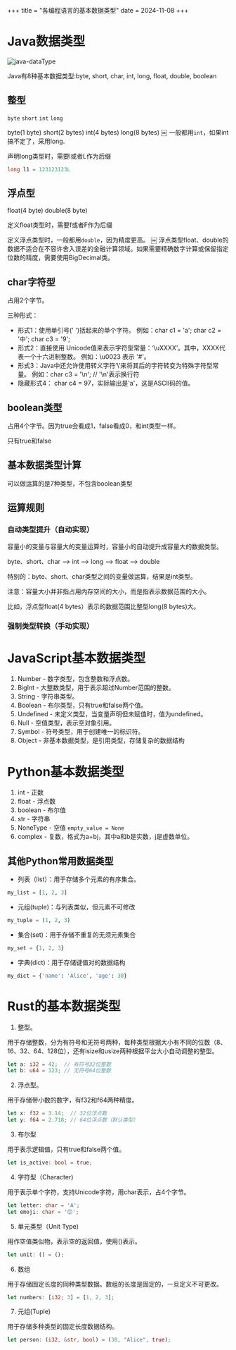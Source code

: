+++
title = "各编程语言的基本数据类型"
date = 2024-11-08
+++

# Java数据类型

![java-dataType](https://linxz-aliyun.oss-cn-shenzhen.aliyuncs.com/images/Java%E6%95%B0%E6%8D%AE%E7%B1%BB%E5%9E%8B.png)

Java有8种基本数据类型:byte, short, char, int, long, float, double, boolean

## 整型
`byte` `short` `int` `long`

byte(1 byte) short(2 bytes) int(4 bytes) long(8 bytes)
￼
一般都用`int`，如果int搞不定了，采用long.

声明long类型时，需要l或者L作为后缀
```java
long l1 = 123123123L
```

## 浮点型
float(4 byte) double(8 byte)

定义float类型时，需要f或者F作为后缀

定义浮点类型时，一般都用`double`，因为精度更高。
￼
浮点类型float、double的数据不适合在不容许舍入误差的金融计算领域。如果需要精确数字计算或保留指定位数的精度，需要使用BigDecimal类。

## char字符型

占用2个字节。

三种形式：

* 形式1：使用单引号(' ')括起来的单个字符。 例如：char c1 = 'a'; char c2 = '中'; char c3 = '9';
* 形式2：直接使用 Unicode值来表示字符型常量：‘\uXXXX’。其中，XXXX代表一个十六进制整数。 例如：\u0023 表示 '#'。
* 形式3：Java中还允许使用转义字符‘\’来将其后的字符转变为特殊字符型常量。 例如：char c3 = '\n'; // '\n'表示换行符
* 隐藏形式4： char c4 = 97，实际输出是'a'，这是ASCII码的值。

## boolean类型

占用4个字节。因为true会看成1，false看成0，和int类型一样。

只有true和false

## 基本数据类型计算
可以做运算的是7种类型，不包含boolean类型

## 运算规则
### 自动类型提升（自动实现）
容量小的变量与容量大的变量运算时，容量小的自动提升成容量大的数据类型。

byte、short、char —> int —> long —> float —> double

特别的：byte、short、char类型之间的变量做运算，结果是int类型。

注意：容量大小并非指占用内存空间的大小，而是指表示数据范围的大小。

比如，浮点型float(4 bytes）表示的数据范围比整型long(8 bytes)大。

### 强制类型转换（手动实现）

# JavaScript基本数据类型

1.	Number - 数字类型，包含整数和浮点数。
2.	BigInt - 大整数类型，用于表示超过Number范围的整数。
3.	String - 字符串类型。
4.	Boolean - 布尔类型，只有true和false两个值。
5.	Undefined - 未定义类型，当变量声明但未赋值时，值为undefined。
6.	Null - 空值类型，表示空对象引用。
7.	Symbol - 符号类型，用于创建唯一的标识符。
8.  Object - 非基本数据类型，是引用类型，存储复杂的数据结构

# Python基本数据类型

1. int - 正数
2. float - 浮点数
3. boolean - 布尔值
4. str - 字符串
5. NoneType - 空值 `empty_value = None`
6. complex - 复数，格式为a+bj，其中a和b是实数，j是虚数单位。

## 其他Python常用数据类型
- 列表（list）：用于存储多个元素的有序集合。
```python
my_list = [1, 2, 3]
```

- 元组(tuple)：与列表类似，但元素不可修改
```python
my_tuple = (1, 2, 3)
```

- 集合(set)：用于存储不重复的无须元素集合
```python
my_set = {1, 2, 3}
```

- 字典(dict)：用于存储键值对的数据结构
```python
my_dict = {'name': 'Alice', 'age': 30}
```

# Rust的基本数据类型
1. 整型。

用于存储整数，分为有符号和无符号两种，每种类型根据大小有不同的位数（8、16、32、64、128位），还有isize和usize两种根据平台大小自动调整的整型。

```rust
let a: i32 = 42;  // 有符号32位整数
let b: u64 = 123; // 无符号64位整数
```

2. 浮点型。

用于存储带小数的数字，有f32和f64两种精度。

```rust
let x: f32 = 3.14;  // 32位浮点数
let y: f64 = 2.718; // 64位浮点数（默认类型）
```

3. 布尔型

用于表示逻辑值，只有true和false两个值。

```rust
let is_active: bool = true;
```

4. 字符型（Character)

用于表示单个字符，支持Unicode字符，用char表示，占4个字节。

```rust
let letter: char = 'A';
let emoji: char = '😊';
```

5. 单元类型（Unit Type)

用作空值类似物，表示空的返回值，使用()表示。

```rust
let unit: () = ();
```

6. 数组

用于存储固定长度的同种类型数据。数组的长度是固定的，一旦定义不可更改。

```rust
let numbers: [i32; 3] = [1, 2, 3];
```

7. 元组(Tuple)

用于存储多种类型的固定长度数据结构。

```rust
let person: (i32, &str, bool) = (30, "Alice", true);
```


